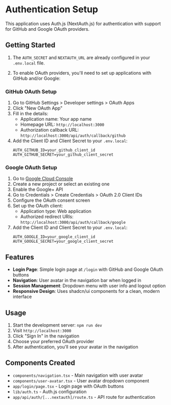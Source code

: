 # Authentication Setup

This application uses Auth.js (NextAuth.js) for authentication with support for GitHub and Google OAuth providers.

## Getting Started

1. The `AUTH_SECRET` and `NEXTAUTH_URL` are already configured in your `.env.local` file.

2. To enable OAuth providers, you'll need to set up applications with GitHub and/or Google:

### GitHub OAuth Setup

1. Go to GitHub Settings > Developer settings > OAuth Apps
2. Click "New OAuth App"
3. Fill in the details:
    - Application name: Your app name
    - Homepage URL: `http://localhost:3000`
    - Authorization callback URL: `http://localhost:3000/api/auth/callback/github`
4. Add the Client ID and Client Secret to your `.env.local`:
    ```
    AUTH_GITHUB_ID=your_github_client_id
    AUTH_GITHUB_SECRET=your_github_client_secret
    ```

### Google OAuth Setup

1. Go to [Google Cloud Console](https://console.cloud.google.com/)
2. Create a new project or select an existing one
3. Enable the Google+ API
4. Go to Credentials > Create Credentials > OAuth 2.0 Client IDs
5. Configure the OAuth consent screen
6. Set up the OAuth client:
    - Application type: Web application
    - Authorized redirect URIs: `http://localhost:3000/api/auth/callback/google`
7. Add the Client ID and Client Secret to your `.env.local`:
    ```
    AUTH_GOOGLE_ID=your_google_client_id
    AUTH_GOOGLE_SECRET=your_google_client_secret
    ```

## Features

-   **Login Page**: Simple login page at `/login` with GitHub and Google OAuth buttons
-   **Navigation**: User avatar in the navigation bar when logged in
-   **Session Management**: Dropdown menu with user info and logout option
-   **Responsive Design**: Uses shadcn/ui components for a clean, modern interface

## Usage

1. Start the development server: `npm run dev`
2. Visit `http://localhost:3000`
3. Click "Sign In" in the navigation
4. Choose your preferred OAuth provider
5. After authentication, you'll see your avatar in the navigation

## Components Created

-   `components/navigation.tsx` - Main navigation with user avatar
-   `components/user-avatar.tsx` - User avatar dropdown component
-   `app/login/page.tsx` - Login page with OAuth buttons
-   `lib/auth.ts` - Auth.js configuration
-   `app/api/auth/[...nextauth]/route.ts` - API route for authentication
